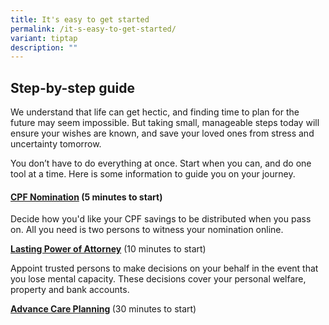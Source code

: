 ```yaml
---
title: It's easy to get started
permalink: /it-s-easy-to-get-started/
variant: tiptap
description: ""
---
```

<h2>Step-by-step guide</h2>
<p>We understand that life can get hectic, and finding time to plan for the
future may seem impossible. But taking small, manageable steps today will
ensure your wishes are known, and save your loved ones from stress and
uncertainty tomorrow.</p>
<p>You don’t have to do everything at once. Start when you can, and do one
tool at a time. Here is some information to guide you on your journey.</p>
<h4><strong><a href="https://www.cpf.gov.sg/member/account-services/providing-for-your-loved-ones/making-a-cpf-nomination" rel="noopener nofollow" target="_blank">CPF Nomination</a> </strong>(5 minutes to start)</h4>
<p>Decide how you'd like your CPF savings to be distributed when you pass
on. All you need is two persons to witness your nomination online.</p>
<p><strong><a href="https://mylegacy.life.gov.sg/find-a-service/lpa/" rel="noopener nofollow" target="_blank">Lasting Power of Attorney</a></strong> (10
minutes to start)</p>
<p>Appoint trusted persons to make decisions on your behalf in the event
that you lose mental capacity. These decisions cover your personal welfare,
property and bank accounts.</p>
<p><strong><a href="https://mylegacy.life.gov.sg/find-a-service/acp/" rel="noopener nofollow" target="_blank">Advance Care Planning</a> </strong>(30
minutes to start)</p>
<p></p>
<p></p>
<p></p>
<p></p>
<p></p>
<p></p>